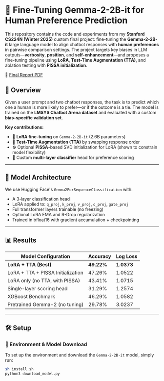 # 🤖 Fine-Tuning Gemma-2-2B-it for Human Preference Prediction

This repository contains the code and experiments from my **Stanford CS224N (Winter 2025)** custom final project: fine-tuning the **Gemma-2-2B-it** large language model to align chatbot responses with **human preferences** in pairwise comparison settings. The project targets key biases in LLM outputs—**verbosity**, **position**, and **self-enhancement**—and proposes a fine-tuning pipeline using **LoRA**, **Test-Time Augmentation (TTA)**, and ablation testing with **PISSA initialization**.

📎 [Final Report PDF](https://github.com/BochengDai/Fine-tuning-Gemma-2-2-Bit/blob/main/CS224N__Project_Final_Report_2025_BochengDai.pdf)

## 📌 Overview

Given a user prompt and two chatbot responses, the task is to predict which one a human is more likely to prefer—or if the outcome is a tie. The model is trained on the **LMSYS Chatbot Arena dataset** and evaluated with a custom **bias-specific validation set**.

**Key contributions:**
- 🧠 **LoRA fine-tuning** on `Gemma-2-2B-it` (2.6B parameters)
- 🔁 **Test-Time Augmentation (TTA)** by swapping response order
- ⚙️ Optional **PISSA**-based SVD initialization for LoRA (shown to constrain model flexibility)
- 🧪 Custom **multi-layer classifier** head for preference scoring

---

## 🧠 Model Architecture

We use Hugging Face's `Gemma2ForSequenceClassification` with:
- A 3-layer classification head
- LoRA applied to: `q_proj`, `k_proj`, `v_proj`, `o_proj`, `gate_proj`
- Full transformer layers trainable (no freezing)
- Optional LoRA EMA and R-Drop regularization
- Trained in bfloat16 with gradient accumulation + checkpointing

---

## 📊 Results

| Model Configuration                                | Accuracy | Log Loss |
|----------------------------------------------------|----------|----------|
| **LoRA + TTA (Best)**                              | **49.22%** | **1.0373** |
| LoRA + TTA + PISSA Initialization                  | 47.26%   | 1.0522   |
| LoRA only (no TTA, with PISSA)                     | 43.41%   | 1.0715   |
| Single-layer scoring head                          | 31.29%   | 1.2574   |
| XGBoost Benchmark                                  | 46.29%   | 1.0582   |
| Pretrained Gemma-2 (no tuning)                     | 29.78%   | 3.0237   |

---

## 🛠️ Setup

### 🔧 Environment & Model Download

To set up the environment and download the `Gemma-2-2B-it` model, simply run:

```bash
sh install.sh
python3 download_model.py
